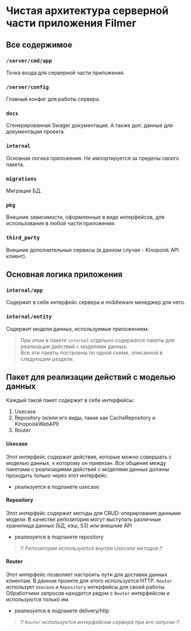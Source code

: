 # Чистая архитектура серверной части приложения Filmer


## Все содержимое

### `/server/cmd/app`
Точка входа для серверной части приложения.

### `/server/config`
Главный конфиг для работы сервера.

### `docs`
Сгенерированная Swager документация. А также доп. данные для документации проекта

### `internal`
Основная логика приложения. Не импортируется за пределы своего пакета.

### `migrations`
Миграции БД.

### `pkg`
Внешние зависимости, оформленные в виде интерфейсов, для использования в любой части приложения.

### `third_party`
Внешние дополнительные сервисы (в данном случае - Kinopoisk API клиент).


## Основная логика приложения

### `internal/app`
Содержит в себе интерфейс сервера и middleware менеджер для него.

### `internal/entity`
Содержит модели данных, используемые приложением.

> При этом в пакете `internal` отдельно содержатся пакеты для реализации действий с моделями данных.
> <br>
> Все эти пакеты построены по одной схеме, описанной в следующем разделе.


## Пакет для реализации действий с моделью данных

Каждый такой пакет содержит в себе интерфейсы:
1. Usecase
2. Repository (и/или его виды, такие как CacheRepository и KinopoiskWebAPI)
3. Router

#### Usecase
Этот интерфейс содержит действия, которые можно совершать с моделью данных, к которому он привязан.
Все общения между пакетами с реализациями действий с моделями данных должны проходить только через этот интерфейс.

* реализуется в подпакете usecase

#### Repository
Этот интерфейс содержит методы для CRUD-оперирования данными модели.
В качестве репозитория могут выступать различные хранилища данных (БД, кэш, S3) или внешние API

* реализуется в подпакете repository

> _!! Репозитории используются внутри Usecase методов !!_

#### Router
Этот интерфейс позволяет настроить пути для доставки данных клиентам. В данном проекте для этого используется HTTP.
`Router` использует `Usecase` и `Repository` интерфейсы для своей работы.
Обработчики запросов находятся рядом с `Router` интерфейсом и используются только им.

* реализуется в подпакете delivery/http

> _!! `Router` используется интерфейсом сервера при его запуске !!_
